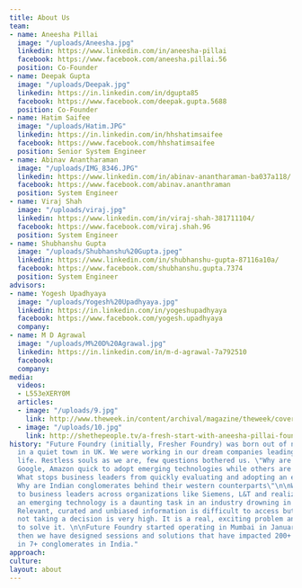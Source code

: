 ```yaml
---
title: About Us
team:
- name: Aneesha Pillai
  image: "/uploads/Aneesha.jpg"
  linkedin: https://www.linkedin.com/in/aneesha-pillai
  facebook: https://www.facebook.com/aneesha.pillai.56
  position: Co-Founder
- name: Deepak Gupta
  image: "/uploads/Deepak.jpg"
  linkedin: https://in.linkedin.com/in/dgupta85
  facebook: https://www.facebook.com/deepak.gupta.5688
  position: Co-Founder
- name: Hatim Saifee
  image: "/uploads/Hatim.JPG"
  linkedin: https://in.linkedin.com/in/hhshatimsaifee
  facebook: https://www.facebook.com/hhshatimsaifee
  position: Senior System Engineer
- name: Abinav Anantharaman
  image: "/uploads/IMG_8346.JPG"
  linkedin: https://www.linkedin.com/in/abinav-anantharaman-ba037a118/
  facebook: https://www.facebook.com/abinav.ananthraman
  position: System Engineer
- name: Viraj Shah
  image: "/uploads/viraj.jpg"
  linkedin: https://www.linkedin.com/in/viraj-shah-381711104/
  facebook: https://www.facebook.com/viraj.shah.96
  position: System Engineer
- name: Shubhanshu Gupta
  image: "/uploads/Shubhanshu%20Gupta.jpeg"
  linkedin: https://www.linkedin.com/in/shubhanshu-gupta-87116a10a/
  facebook: https://www.facebook.com/shubhanshu.gupta.7374
  position: System Engineer
advisors:
- name: Yogesh Upadhyaya
  image: "/uploads/Yogesh%20Upadhyaya.jpg"
  linkedin: https://in.linkedin.com/in/yogeshupadhyaya
  facebook: https://www.facebook.com/yogesh.upadhyaya
  company: 
- name: M D Agrawal
  image: "/uploads/M%20D%20Agrawal.jpg"
  linkedin: https://in.linkedin.com/in/m-d-agrawal-7a792510
  facebook: 
  company: 
media:
  videos:
  - L553eXERY0M
  articles:
  - image: "/uploads/9.jpg"
    link: http://www.theweek.in/content/archival/magazine/theweek/cover/to-skill-a-mocking-herd.html
  - image: "/uploads/10.jpg"
    link: http://shethepeople.tv/a-fresh-start-with-aneesha-pillai-founder-of-fresher-foundry/
history: "Future Foundry (initially, Fresher Foundry) was born out of numerous coffee-conversations
  in a quiet town in UK. We were working in our dream companies leading a conventional
  life. Restless souls as we are, few questions bothered us. \"Why are companies like
  Google, Amazon quick to adopt emerging technologies while others are reluctant?
  What stops business leaders from quickly evaluating and adopting an emerging technology?
  Why are Indian conglomerates behind their western counterparts\"\n\nWe started speaking
  to business leaders across organizations like Siemens, L&T and realized that evaluating
  an emerging technology is a daunting task in an industry drowning in buzzwords.
  Relevant, curated and unbiased information is difficult to access but the cost of
  not taking a decision is very high. It is a real, exciting problem and we decided
  to solve it. \n\nFuture Foundry started operating in Mumbai in January 2015. Since
  then we have designed sessions and solutions that have impacted 200+ decision makers
  in 7+ conglomerates in India."
approach: 
culture: 
layout: about
---
```


